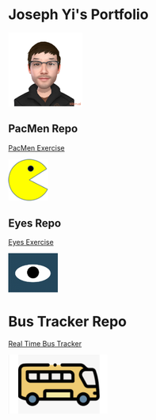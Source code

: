 # Joseph Yi's Portfolio
<img src="./my-Avatar-1.png" width=150 >
<p></p>

## PacMen Repo
<a href="https://josephjyi.github.io/pacman"> PacMen Exercise </a>
<p></p>
<img src='./PacMan1.png' width='80'>
<p></p>

## Eyes Repo
<a href="https://josephjyi.github.io/eyes"> Eyes Exercise </a>
<p></p>
<img src='./eyes.png' width='100'>
<p></p>

# Bus Tracker Repo
<a href="https://josephjyi.github.io/bus-tracker"> Real Time Bus Tracker </a>
<p></p>
<img src='./bus-icon.png' width='200'>
<p></p>
